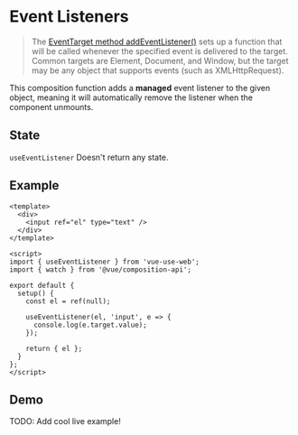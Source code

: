 # Event Listeners

> The [EventTarget method addEventListener()](https://developer.mozilla.org/en-US/docs/Web/API/EventTarget/addEventListener) sets up a function that will be called whenever the specified event is delivered to the target. Common targets are Element, Document, and Window, but the target may be any object that supports events (such as XMLHttpRequest).

This composition function adds a **managed** event listener to the given object, meaning it will automatically remove the listener when the component unmounts.

## State

`useEventListener` Doesn't return any state.

## Example

```vue
<template>
  <div>
    <input ref="el" type="text" />
  </div>
</template>

<script>
import { useEventListener } from 'vue-use-web';
import { watch } from '@vue/composition-api';

export default {
  setup() {
    const el = ref(null);

    useEventListener(el, 'input', e => {
      console.log(e.target.value);
    });

    return { el };
  }
};
</script>
```

## Demo

TODO: Add cool live example!

